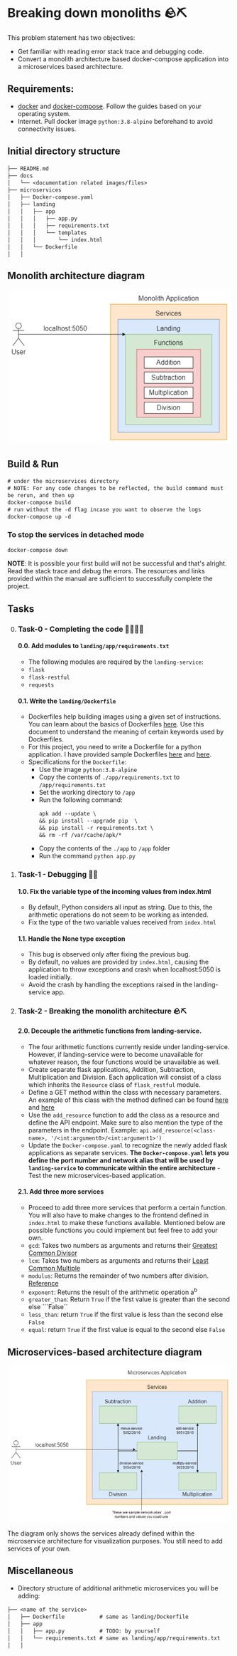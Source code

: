 # Breaking down monoliths 🪨⛏️

This problem statement has two objectives:
- Get familiar with reading error stack trace and debugging code.
- Convert a monolith architecture based docker-compose application into a microservices based architecture.  

## Requirements:
- [docker](https://docs.docker.com/engine/) and [docker-compose](https://docs.docker.com/compose/install/). Follow the guides based on your operating system.
- Internet. Pull docker image `python:3.8-alpine` beforehand to avoid connectivity issues.

## Initial directory structure
```
├── README.md
├── docs
│   └── <documentation related images/files>
├── microservices
│   ├── Docker-compose.yaml
│   ├── landing
│   │   ├── app
│   │   │   ├── app.py
│   │   │   ├── requirements.txt
│   │   │   └── templates
│   │   │       └── index.html
│   │   └── Dockerfile
│   │
```
## Monolith architecture diagram
<p align="center">
  <img src="docs/microservices-initial.drawio.png" />
</p>

## Build & Run
```
# under the microservices directory
# NOTE: For any code changes to be reflected, the build command must be rerun, and then up
docker-compose build
# run without the -d flag incase you want to observe the logs
docker-compose up -d
```
### To stop the services in detached mode
```
docker-compose down
```

**NOTE**: It is possible your first build will not be successful and that's alright. Read the stack trace and debug the errors. The resources and links provided within the manual are sufficient to successfully complete the project.

## Tasks
0. ### Task-0 - Completing the code 👨‍💻👩‍💻
    #### 0.0. Add modules to ```landing/app/requirements.txt```
      - The following modules are required by the ```landing-service```:
      - ```flask```
      - ```flask-restful```
      - ```requests```
    #### 0.1. Write the ```landing/Dockerfile```
      - Dockerfiles help building images using a given set of instructions. You can learn about the basics of Dockerfiles [here](https://docs.docker.com/engine/reference/builder/). Use this document to understand the meaning of certain keywords used by Dockerfiles.
      - For this project, you need to write a Dockerfile for a python application. I have provided sample Dockerfiles [here](https://docs.docker.com/language/python/build-images/) and [here](https://hasura.io/blog/how-to-write-dockerfiles-for-python-web-apps-6d173842ae1d/). 
      - Specifications for the ```Dockerfile```:
          - Use the image ```python:3.8-alpine```
          - Copy the contents of ```./app/requirements.txt``` to ```/app/requirements.txt```
          - Set the working directory to ```/app```
          - Run the following command: 
            ```
            apk add --update \
            && pip install --upgrade pip  \
            && pip install -r requirements.txt \
            && rm -rf /var/cache/apk/*
            ```
          - Copy the contents of the ```./app``` to ```/app``` folder
          - Run the command ```python app.py```
1. ### Task-1 - Debugging 🐛🔨
    #### 1.0. Fix the variable type of the incoming values from index.html
      - By default, Python considers all input as string. Due to this, the arithmetic operations do not seem to be working as intended. 
      - Fix the type of the two variable values received from ```index.html```
    #### 1.1. Handle the None type exception 
      - This bug is observed only after fixing the previous bug.
      - By default, no values are provided by ```index.html```, causing the application to throw exceptions and crash when localhost:5050 is loaded initially.
      - Avoid the crash by handling the exceptions raised in the landing-service app.

2. ### Task-2 - Breaking the monolith architecture 🪨⛏️
    #### 2.0. Decouple the arithmetic functions from landing-service.
      - The four arithmetic functions currently reside under landing-service. However, if landing-service were to become unavailable for whatever reason, the four functions would be unavailable as well.
      - Create separate flask applications, Addition, Subtraction, Multiplication and Division. Each application will consist of a class which inherits the ```Resource``` class of ```flask_restful``` module. 
      - Define a GET method within the class with necessary parameters. An example of this class with the method defined can be found [here](https://stackoverflow.com/questions/25098661/flask-restful-add-resource-parameters) and [here](https://lovelace.oulu.fi/ohjelmoitava-web/programmable-web-project-spring-2019/implementing-rest-apis-with-flask/)
      - Use the ```add_resource``` function to add the class as a resource and define the API endpoint. Make sure to also mention the type of the parameters in the endpoint. 
       Example: ```api.add_resource(<class-name>, '/<int:argument0>/<int:argument1>')```
      - Update the ```Docker-compose.yaml``` to recognize the newly added flask applications as separate services. **The ```Docker-compose.yaml``` lets you define the port number and network alias that will be used by ```landing-service``` to communicate within the entire architecture**
       - Test the new microservices-based application. 
    #### 2.1. Add three more services
      - Proceed to add three more services that perform a certain function. You will also have to make changes to the frontend defined in ```index.html``` to make these functions available. Mentioned below are possible functions you could implement but feel free to add your own.
      - ```gcd```: Takes two numbers as arguments and returns their [Greatest Common Divisor](https://en.wikipedia.org/wiki/Greatest_common_divisor)
      - ```lcm```: Takes two numbers as arguments and returns their [Least Common Multiple](https://en.wikipedia.org/wiki/Least_common_multiple)
      - ```modulus```: Returns the remainder of two numbers after division. [Reference](https://en.wikipedia.org/wiki/Remainder)
      - ```exponent```: Returns the result of the arithmetic operation a<sup>b</sup>
      - ```greater_than```: Return ```True``` if the first value is greater than the second else ```False``
      - ```less_than```: return ```True``` if the first value is less than the second else ```False```
      - ```equal```: return ```True``` if the first value is equal to the second else ```False```


## Microservices-based architecture diagram
<p align="center">
  <img src="docs/microservices-final.drawio.png" />
  
<h7 align="center">The diagram only shows the services already defined within the microservice architecture for visualization purposes. You still need to add services of your own.</h7>

</p>


## Miscellaneous
- Directory structure of additional arithmetic microservices you will be adding:
```
├── <name of the service>
│   ├── Dockerfile           # same as landing/Dockerfile
│   ├── app
│   │   ├── app.py           # TODO: by yourself
│   │   └── requirements.txt # same as landing/app/requirements.txt
│   │  
```



